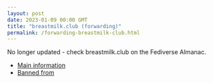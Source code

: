```yaml
---
layout: post
date: 2023-01-09 00:00 GMT
title: "breastmilk.club (forwarding)"
permalink: /forwarding-breastmilk-club.html
---
```


No longer updated - check breastmilk.club on the Fediverse Almanac.

* [Main information](https://www.fediversealmanac.com/api/v1/instances/breastmilk.club)
* [Banned from](https://www.fediversealmanac.com/api/v1/instances/breastmilk.club/banned_from)

